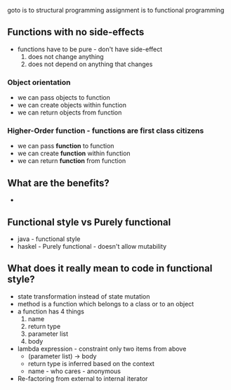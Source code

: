 goto is to structural programming
assignment is to functional programming

## Functions with no side-effects
- functions have to be pure - don't have side-effect
    1. does not change anything
    2. does not depend on anything that changes
### Object orientation
- we can pass objects to function
- we can create objects within function
- we can return objects from function

### Higher-Order function - functions are first class citizens
- we can pass __function__ to function
- we can create __function__ within function
- we can return __function__ from function

## What are the benefits?
- 
## Functional style vs Purely functional
- java - functional style
- haskel - Purely functional - doesn't allow mutability

## What does it really mean to code in functional style?
- state transformation instead of state mutation
- method is a function which belongs to a class or to an object
- a function has 4 things
    1. name
    2. return type
    3. parameter list
    4. body
- lambda expression - constraint only two items from above
    - (parameter list) -> body
    - return type is inferred based on the context
    - name - who cares - anonymous 
- Re-factoring from external to internal iterator